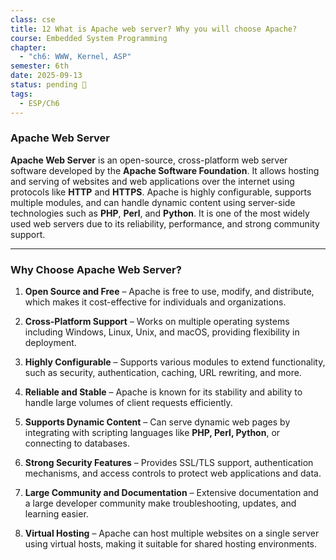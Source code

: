 ```yaml
---
class: cse
title: 12 What is Apache web server? Why you will choose Apache?
course: Embedded System Programming
chapter:
  - "ch6: WWW, Kernel, ASP"
semester: 6th
date: 2025-09-13
status: pending 🛑
tags:
  - ESP/Ch6
---
```

### Apache Web Server

**Apache Web Server** is an open-source, cross-platform web server software developed by the **Apache Software Foundation**. It allows hosting and serving of websites and web applications over the internet using protocols like **HTTP** and **HTTPS**. Apache is highly configurable, supports multiple modules, and can handle dynamic content using server-side technologies such as **PHP**, **Perl**, and **Python**. It is one of the most widely used web servers due to its reliability, performance, and strong community support.

---

### Why Choose Apache Web Server?

1. **Open Source and Free** – Apache is free to use, modify, and distribute, which makes it cost-effective for individuals and organizations.
    
2. **Cross-Platform Support** – Works on multiple operating systems including Windows, Linux, Unix, and macOS, providing flexibility in deployment.
    
3. **Highly Configurable** – Supports various modules to extend functionality, such as security, authentication, caching, URL rewriting, and more.
    
4. **Reliable and Stable** – Apache is known for its stability and ability to handle large volumes of client requests efficiently.
    
5. **Supports Dynamic Content** – Can serve dynamic web pages by integrating with scripting languages like **PHP, Perl, Python**, or connecting to databases.
    
6. **Strong Security Features** – Provides SSL/TLS support, authentication mechanisms, and access controls to protect web applications and data.
    
7. **Large Community and Documentation** – Extensive documentation and a large developer community make troubleshooting, updates, and learning easier.
    
8. **Virtual Hosting** – Apache can host multiple websites on a single server using virtual hosts, making it suitable for shared hosting environments.